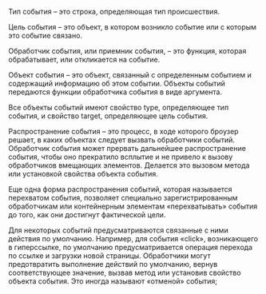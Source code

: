 Тип события – это строка, определяющая тип происшествия.

Цель события – это объект, в котором возникло событие или с которым это событие связано.

Обработчик события, или приемник события, – это функция, которая обрабатывает, или откликается на событие.

Объект события – это объект, связанный с определенным событием и содержащий информацию об этом событии.
Объекты событий передаются функции обработчика события в виде аргумента.

Все объекты событий имеют свойство type, определяющее тип события, и свойство target, определяющее цель события.

Распространение события – это процесс, в ходе которого броузер решает, в каких объектах следует вызвать обработчики
событий. Обработчик события может прервать дальнейшее распространение события, чтобы оно прекратило всплытие
и не привело к вызову обработчиков вмещающих элементов. Делается это вызовом метода или установкой свойства
объекта события.

Еще одна форма распространения событий, которая называется перехватом события, позволяет специально зарегистрированным
обработчикам или контейнерным элементам «перехватывать» события до того, как они достигнут фактической цели.

Для некоторых событий предусматриваются связанные с ними действия по умолчанию. Например, для события «click», возникающего в гиперссылке, по умолчанию предусматривается операция перехода по ссылке и загрузки новой страницы.
Обработчики могут предотвратить выполнение действий по умолчанию, вернув соответствующее значение, вызвав метод
или установив свойство объекта события. Это иногда называют «отменой» события;
